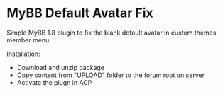 # MyBB Default Avatar Fix
Simple MyBB 1.8 plugin to fix the blank default avatar in custom themes member menu

Installation:
* Download and unzip package
* Copy content from "UPLOAD" folder to the forum root on server
* Activate the plugn in ACP